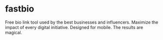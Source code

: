 # fastbio
Free bio link tool used by the best businesses and influencers. Maximize the impact of every digital initiative. Designed for mobile. The results are magical.
